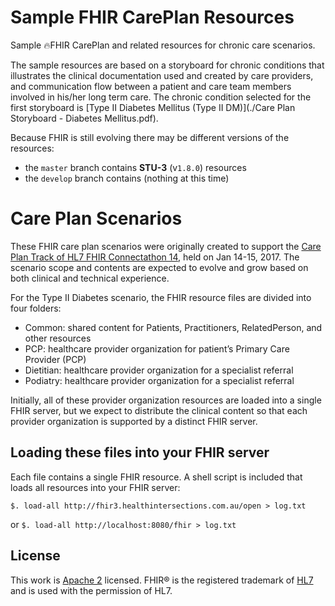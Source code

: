 # Sample FHIR CarePlan Resources

Sample 🔥FHIR CarePlan and related resources for chronic care scenarios.

The sample resources are based on a storyboard for chronic conditions that illustrates the clinical documentation used and created by care providers, and communication flow between a patient and care team members involved in his/her long term care. The chronic condition selected for the first storyboard is [Type II Diabetes Mellitus (Type II DM)](./Care Plan Storyboard - Diabetes Mellitus.pdf).

Because FHIR is still evolving there may be different versions of the resources:

- the `master` branch contains **STU-3** (v`1.8.0`) resources
- the `develop` branch contains (nothing at this time)

Care Plan Scenarios
===================
These FHIR care plan scenarios were originally created to support the [Care Plan Track of HL7 FHIR Connectathon 14][track], held on Jan 14-15, 2017. The scenario scope and contents are expected to evolve and grow based on both clinical and technical experience.  

For the Type II Diabetes scenario, the FHIR resource files are divided into four folders:

- Common: shared content for Patients, Practitioners, RelatedPerson, and other resources
- PCP: healthcare provider organization for patient’s Primary Care Provider (PCP)
- Dietitian: healthcare provider organization for a specialist referral
- Podiatry: healthcare provider organization for a specialist referral

Initially, all of these provider organization resources are loaded into a single FHIR server, but we expect to distribute the clinical content so that each provider organization is supported by a distinct FHIR server.

[track]: http://wiki.hl7.org/index.php?title=201701_Care_Plan

Loading these files into your FHIR server
-----------------------------------------
Each file contains a single FHIR resource.  A shell script is included that loads all resources into your FHIR server:

`$. load-all http://fhir3.healthintersections.com.au/open > log.txt`

or `$. load-all http://localhost:8080/fhir > log.txt`

License
-------

This work is [Apache 2](./LICENSE.txt) licensed.
FHIR® is the registered trademark of [HL7][hl7] and is used with the permission of HL7.

[hl7]: http://hl7.org/
